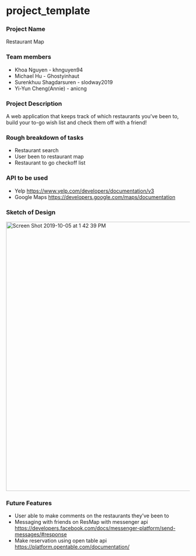 # project_template

### Project Name
Restaurant Map

### Team members 
* Khoa Nguyen - khnguyen94
* Michael Hu - Ghostyinhaut
* Surenkhuu Shagdarsuren - slodway2019
* Yi-Yun Cheng(Annie) - anicng

### Project Description
A web application that keeps track of which restaurants you’ve been to, build your to-go wish list and check them off with a friend!

### Rough breakdown of tasks 
  * Restaurant search
  * User been to restaurant map
  * Restaurant to go checkoff list

### API to be used
* Yelp https://www.yelp.com/developers/documentation/v3
* Google Maps https://developers.google.com/maps/documentation

### Sketch of Design
<img width="736" alt="Screen Shot 2019-10-05 at 1 42 39 PM" src="https://user-images.githubusercontent.com/52692899/66260716-32263500-e777-11e9-9f0f-e25bd5ca1e70.png">

### Future Features
* User able to make comments on the restaurants they’ve been to
* Messaging with friends on ResMap with messenger api
https://developers.facebook.com/docs/messenger-platform/send-messages/#response
* Make reservation using open table api
https://platform.opentable.com/documentation/
